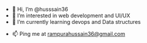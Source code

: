 - 👋 Hi, I’m @husssain36
- 👀 I’m interested in web development and UI/UX
- 🌱 I’m currently learning devops and Data structures
<!-- - 💞️ I’m looking to collaborate on ... -->
- 📫 Ping me at rampurahussain36@gmail.com

<!---
husssain36/husssain36 is a ✨ special ✨ repository because its `README.md` (this file) appears on your GitHub profile.
You can click the Preview link to take a look at your changes.
--->
